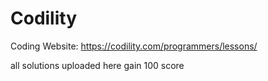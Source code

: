 # Codility

Coding Website: https://codility.com/programmers/lessons/

all solutions uploaded here gain 100 score
